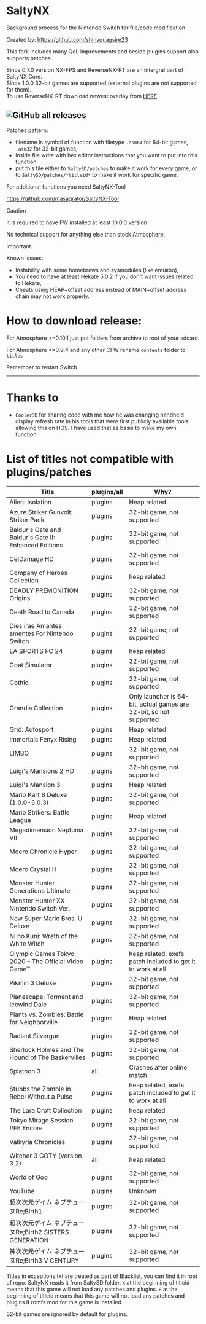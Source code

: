 # SaltyNX

Background process for the Nintendo Switch for file/code modification

Created by: https://github.com/shinyquagsire23

This fork includes many QoL improvements and beside plugins support also supports patches. 

Since 0.7.0 version NX-FPS and ReverseNX-RT are an intergral part of SaltyNX Core.<br>
Since 1.0.0 32-bit games are supported (external plugins are not supported for them).<br>
To use ReverseNX-RT download newest overlay from [HERE](https://github.com/masagrator/ReverseNX-RT/releases)

![GitHub all releases](https://img.shields.io/github/downloads/masagrator/SaltyNX/total?style=for-the-badge)
---

Patches pattern:
- filename is symbol of function with filetype `.asm64` for 64-bit games, `.asm32` for 32-bit games,
- inside file write with hex editor instructions that you want to put into this function,
- put this file either to `SaltySD/patches` to make it work for every game, or to `SaltySD/patches/*titleid*` to make it work for specific game.

For additional functions you need SaltyNX-Tool

https://github.com/masagrator/SaltyNX-Tool

> [!CAUTION]
> It is required to have FW installed at least 10.0.0 version
> 
> No technical support for anything else than stock Atmosphere.

> [!IMPORTANT]
> Known issues:
> - Instability with some homebrews and sysmodules (like emuiibo),
> - You need to have at least Hekate 5.0.2 if you don't want issues related to Hekate,
> - Cheats using HEAP+offset address instead of MAIN+offset address chain may not work properly.

# How to download release:

For Atmosphere >=0.10.1 just put folders from archive to root of your sdcard.

For Atmosphere <=0.9.4 and any other CFW rename `contents` folder to `titles`

Remember to restart Switch

---

# Thanks to
- `Cooler3D` for sharing code with me how he was changing handheld display refresh rate in his tools that were first publicly available tools allowing this on HOS. I have used that as basis to make my own function.

# List of titles not compatible with plugins/patches

| Title | plugins/all | Why? |
| ------------- | ------------- | ------------- |
| Alien: Isolation | plugins | Heap related |
| Azure Striker Gunvolt: Striker Pack | plugins | 32-bit game, not supported |
| Baldur's Gate and Baldur's Gate II: Enhanced Editions | plugins | 32-bit game, not supported |
| CelDamage HD | plugins | 32-bit game, not supported |
| Company of Heroes Collection | plugins | heap related |
| DEADLY PREMONITION Origins | plugins | 32-bit game, not supported |
| Death Road to Canada | plugins | 32-bit game, not supported |
| Dies irae Amantes amentes For Nintendo Switch | plugins | 32-bit game, not supported |
| EA SPORTS FC 24 | plugins | heap related |
| Goat Simulator | plugins | 32-bit game, not supported |
| Gothic | plugins | 32-bit game, not supported |
| Grandia Collection | plugins | Only launcher is 64-bit, actual games are 32-bit, so not supported |
| Grid: Autosport | plugins | Heap related |
| Immortals Fenyx Rising | plugins | Heap related |
| LIMBO | plugins | 32-bit game, not supported |
| Luigi's Mansions 2 HD | plugins | 32-bit game, not supported |
| Luigi's Mansion 3 | plugins | Heap related |
| Mario Kart 8 Deluxe (1.0.0-3.0.3)| plugins | 32-bit game, not supported |
| Mario Strikers: Battle League | plugins | Heap related |
| Megadimension Neptunia VII | plugins | 32-bit game, not supported |
| Moero Chronicle Hyper | plugins | 32-bit game, not supported |
| Moero Crystal H | plugins | 32-bit game, not supported |
| Monster Hunter Generations Ultimate | plugins | 32-bit game, not supported |
| Monster Hunter XX Nintendo Switch Ver. | plugins | 32-bit game, not supported |
| New Super Mario Bros. U Deluxe | plugins | 32-bit game, not supported |
| Ni no Kuni: Wrath of the White Witch | plugins | 32-bit game, not supported |
| Olympic Games Tokyo 2020 – The Official Video Game™ | plugins | heap related, exefs patch included to get it to work at all |
| Pikmin 3 Deluxe | plugins | 32-bit game, not supported |
| Planescape: Torment and Icewind Dale | plugins | 32-bit game, not supported |
| Plants vs. Zombies: Battle for Neighborville | plugins | Heap related |
| Radiant Silvergun | plugins | 32-bit game, not supported |
| Sherlock Holmes and The Hound of The Baskervilles | plugins | 32-bit game, not supported |
| Splatoon 3 | all | Crashes after online match |
| Stubbs the Zombie in Rebel Without a Pulse | plugins | heap related, exefs patch included to get it to work at all |
| The Lara Croft Collection | plugins | heap related |
| Tokyo Mirage Session #FE Encore | plugins | 32-bit game, not supported |
| Valkyria Chronicles | plugins | 32-bit game, not supported |
| Witcher 3 GOTY (version 3.2) | all | heap related |
| World of Goo | plugins | 32-bit game, not supported |
| YouTube | plugins | Unknown |
| 超次次元ゲイム ネプテューヌRe;Birth1 | plugins | 32-bit game, not supported |
| 超次次元ゲイム ネプテューヌRe;Birth2 SISTERS GENERATION | plugins | 32-bit game, not supported |
| 神次次元ゲイム ネプテューヌRe;Birth3 V CENTURY | plugins | 32-bit game, not supported |

Titles in exceptions.txt are treated as part of Blacklist, you can find it in root of repo. SaltyNX reads it from SaltySD folder. `X` at the beginning of titleid means that this game will not load any patches and plugins. `R` at the beginning of titleid means that this game will not load any patches and plugins if romfs mod for this game is installed.

32-bit games are ignored by default for plugins.
